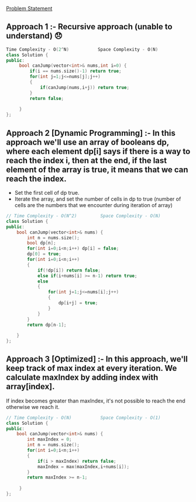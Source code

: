 [Problem Statement](https://leetcode.com/problems/jump-game/)

## Approach 1 :- Recursive approach (unable to understand) 😞

```cpp
Time Complexity - O(2^N)           Space Complexity - O(N)
class Solution {
public:
     bool canJump(vector<int>& nums,int i=0) {
         if(i == nums.size()-1) return true;
         for(int j=1;j<=nums[j];j++)
         {
             if(canJump(nums,i+j)) return true;
         }
         return false;
        
     }
};
```

## Approach 2 [Dynamic Programming] :- In this approach we'll use an array of booleans dp, where each element dp[i] says if there is a way to reach the index i, then at the end, if the last element of the array is true, it means that we can reach the index.
- Set the first cell of dp true.
- Iterate the array, and set the number of cells in dp  to true (number of cells are the numbers that we encounter during iteration of array)

```cpp
// Time Complexity - O(N^2)         Space Complexity - O(N)
class Solution {
public:
    bool canJump(vector<int>& nums) {
        int n = nums.size();
        bool dp[n];
        for(int i=0;i<n;i++) dp[i] = false;
        dp[0] = true;
        for(int i=0;i<n;i++)
        {
            if(!dp[i]) return false;
            else if(i+nums[i] >= n-1) return true;
            else
            {
                for(int j=1;j<=nums[i];j++)
                {
                    dp[i+j] = true;
                }
            }
        }
        return dp[n-1];
        
    }
};
```

## Approach 3 [Optimized] :- In this approach, we'll keep track of max index at every iteration. We calculate maxIndex by adding index with array[index].
If index becomes greater than maxIndex, it's not possible to reach the end otherwise we reach it.

```cpp
// Time Complexity - O(N)           Space Complexity - O(1)
class Solution {
public:
    bool canJump(vector<int>& nums) {
        int maxIndex = 0;
        int n = nums.size();
        for(int i=0;i<n;i++)
        {
            if(i > maxIndex) return false;
            maxIndex = max(maxIndex,i+nums[i]);
        }
        return maxIndex >= n-1;
        
     }
};
```

